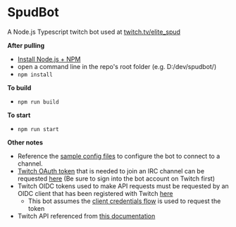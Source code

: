 # SpudBot

A Node.js Typescript twitch bot used at [twitch.tv/elite_spud](twitch.tv/elite_spud)

**After pulling**
- [Install Node.js + NPM](https://nodejs.org/en/)
- open a command line in the repo's root folder (e.g. D:/dev/spudbot/)
- `npm install`

**To build**
- `npm run build`

**To start**
- `npm run start`

**Other notes**
- Reference the [sample config files](https://github.com/elite-spud/spudbot/tree/master/config) to configure the bot to connect to a channel.
- [Twitch OAuth token](https://github.com/elite-spud/spudbot/blob/6f43c96f40b5330dbd4a1650d7532ec407775e09/config/sample_config.json#L4) that is needed to join an IRC channel can be requested [here](https://twitchapps.com/tmi/) (Be sure to sign into the bot account on Twitch first)
- Twitch OIDC tokens used to make API requests must be requested by an OIDC client that has been registered with Twitch [here](https://dev.twitch.tv/console/apps)
  - This bot assumes the [client credentials flow](https://github.com/elite-spud/spudbot/blob/6f43c96f40b5330dbd4a1650d7532ec407775e09/config/sample_config.json#L13-L14) is used to request the token
- Twitch API referenced from [this documentation](https://dev.twitch.tv/docs/irc)
